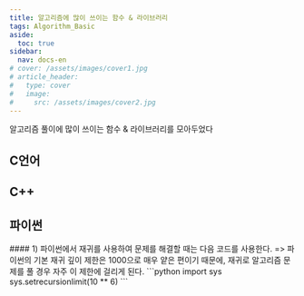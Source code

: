 ```yaml
---
title: 알고리즘에 많이 쓰이는 함수 & 라이브러리
tags: Algorithm_Basic
aside:
  toc: true
sidebar:
  nav: docs-en
# cover: /assets/images/cover1.jpg
# article_header:
#   type: cover
#   image:
#     src: /assets/images/cover2.jpg
---
```


알고리즘 풀이에 많이 쓰이는 함수 & 라이브러리를 모아두었다

<!-- more -->
<h2 id="h1">C언어</h2>

<h2 id="h2">C++</h2>

<h2 id="h3">파이썬</h2>
#### 1) 파이썬에서 재귀를 사용하여 문제를 해결할 때는 다음 코드를 사용한다.
=> 파이썬의 기본 재귀 깊이 제한은 1000으로 매우 얕은 편이기 때문에, 재귀로 알고리즘 문제를 풀 경우 자주 이 제한에 걸리게 된다.
```python
import sys
sys.setrecursionlimit(10 ** 6)
```